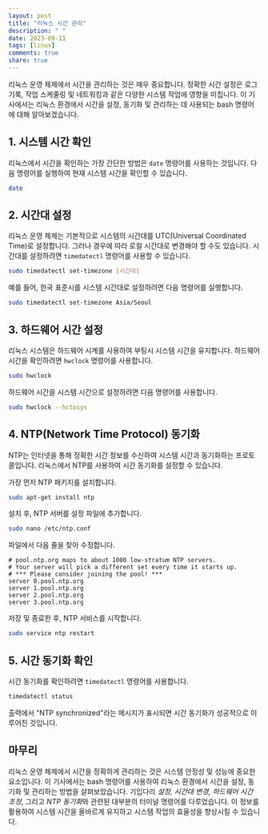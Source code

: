 ```yaml
---
layout: post
title: "리눅스 시간 관리"
description: " "
date: 2023-09-11
tags: [linux]
comments: true
share: true
---
```


리눅스 운영 체제에서 시간을 관리하는 것은 매우 중요합니다. 정확한 시간 설정은 로그 기록, 작업 스케줄링 및 네트워킹과 같은 다양한 시스템 작업에 영향을 미칩니다. 이 기사에서는 리눅스 환경에서 시간을 설정, 동기화 및 관리하는 데 사용되는 bash 명령어에 대해 알아보겠습니다.

## 1. 시스템 시간 확인

리눅스에서 시간을 확인하는 가장 간단한 방법은 `date` 명령어를 사용하는 것입니다. 다음 명령어를 실행하여 현재 시스템 시간을 확인할 수 있습니다.

```bash
date
```

## 2. 시간대 설정

리눅스 운영 체제는 기본적으로 시스템의 시간대를 UTC(Universal Coordinated Time)로 설정합니다. 그러나 경우에 따라 로컬 시간대로 변경해야 할 수도 있습니다. 시간대를 설정하려면 `timedatectl` 명령어를 사용할 수 있습니다.

```bash
sudo timedatectl set-timezone [시간대]
```

예를 들어, 한국 표준시를 시스템 시간대로 설정하려면 다음 명령어를 실행합니다.

```bash
sudo timedatectl set-timezone Asia/Seoul
```

## 3. 하드웨어 시간 설정

리눅스 시스템은 하드웨어 시계를 사용하여 부팅시 시스템 시간을 유지합니다. 하드웨어 시간을 확인하려면 `hwclock` 명령어를 사용합니다.

```bash
sudo hwclock
```

하드웨어 시간을 시스템 시간으로 설정하려면 다음 명령어를 사용합니다.

```bash
sudo hwclock --hctosys
```

## 4. NTP(Network Time Protocol) 동기화

NTP는 인터넷을 통해 정확한 시간 정보를 수신하여 시스템 시간과 동기화하는 프로토콜입니다. 리눅스에서 NTP를 사용하여 시간 동기화를 설정할 수 있습니다.

가장 먼저 NTP 패키지를 설치합니다.

```bash
sudo apt-get install ntp
```

설치 후, NTP 서버를 설정 파일에 추가합니다.

```bash
sudo nano /etc/ntp.conf
```

파일에서 다음 줄을 찾아 수정합니다.

```
# pool.ntp.org maps to about 1000 low-stratum NTP servers.
# Your server will pick a different set every time it starts up.
# *** Please consider joining the pool! ***
server 0.pool.ntp.org
server 1.pool.ntp.org
server 2.pool.ntp.org
server 3.pool.ntp.org
```

저장 및 종료한 후, NTP 서비스를 시작합니다.

```bash
sudo service ntp restart
```

## 5. 시간 동기화 확인

시간 동기화를 확인하려면 `timedatectl` 명령어를 사용합니다.

```bash
timedatectl status
```

출력에서 "NTP synchronized"라는 메시지가 표시되면 시간 동기화가 성공적으로 이루어진 것입니다.

## 마무리

리눅스 운영 체제에서 시간을 정확하게 관리하는 것은 시스템 안정성 및 성능에 중요한 요소입니다. 이 기사에서는 bash 명령어를 사용하여 리눅스 환경에서 시간을 설정, 동기화 및 관리하는 방법을 살펴보았습니다. 기입다리 *설정, 시간대 변경, 하드웨어 시간 조정*, 그리고 *NTP 동기화*와 관련된 대부분의 터미널 명령어를 다루었습니다. 이 정보를 활용하여 시스템 시간을 올바르게 유지하고 시스템 작업의 효율성을 향상시킬 수 있습니다.